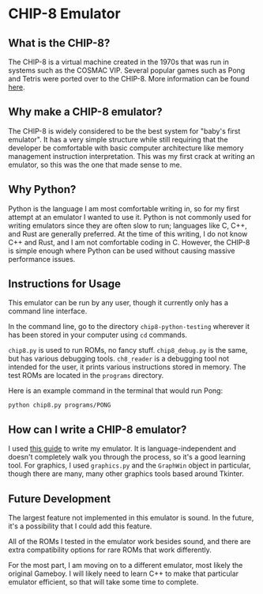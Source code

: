 # CHIP-8 Emulator

## What is the CHIP-8?
The CHIP-8 is a virtual machine created in the 1970s that was run in systems such as the COSMAC VIP. Several popular games such as Pong and Tetris were ported over to the CHIP-8. More information can be found [here](https://en.wikipedia.org/wiki/CHIP-8).

## Why make a CHIP-8 emulator?
The CHIP-8 is widely considered to be the best system for "baby's first emulator". It has a very simple structure while still requiring that the developer be comfortable with basic computer architecture like memory management instruction interpretation. This was my first crack at writing an emulator, so this was the one that made sense to me.

## Why Python?
Python is the language I am most comfortable writing in, so for my first attempt at an emulator I wanted to use it. Python is not commonly used for writing emulators since they are often slow to run; languages like C, C++, and Rust are generally preferred. At the time of this writing, I do not know C++ and Rust, and I am not comfortable coding in C. However, the CHIP-8 is simple enough where Python can be used without causing massive performance issues.

## Instructions for Usage
This emulator can be run by any user, though it currently only has a command line interface.

In the command line, go to the directory `chip8-python-testing` wherever it has been stored in your computer using `cd` commands.

`chip8.py` is used to run ROMs, no fancy stuff. `chip8_debug.py` is the same, but has various debugging tools. `ch8_reader` is a debugging tool not intended for the user, it prints various instructions stored in memory. The test ROMs are located in the `programs` directory.

Here is an example command in the terminal that would run Pong:
```
python chip8.py programs/PONG
```

## How can I write a CHIP-8 emulator?
I used [this guide](https://tobiasvl.github.io/blog/write-a-chip-8-emulator/) to write my emulator. It is language-independent and doesn't completely walk you through the process, so it's a good learning tool. For graphics, I used `graphics.py` and the `GraphWin` object in particular, though there are many, many other graphics tools based around Tkinter.

## Future Development
The largest feature not implemented in this emulator is sound. In the future, it's a possibility that I could add this feature.

All of the ROMs I tested in the emulator work besides sound, and there are extra compatibility options for rare ROMs that work differently.

For the most part, I am moving on to a different emulator, most likely the original Gameboy. I will likely need to learn C++ to make that particular emulator efficient, so that will take some time to complete.
